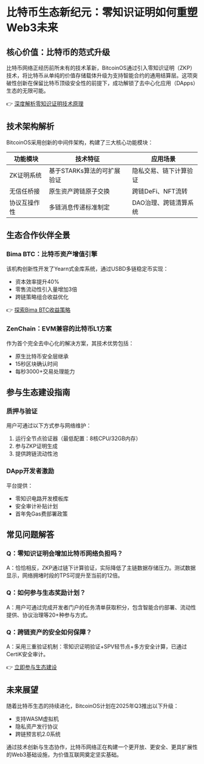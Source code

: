 # 比特币生态新纪元：零知识证明如何重塑Web3未来

## 核心价值：比特币的范式升级
比特币网络正经历前所未有的技术革新，BitcoinOS通过引入零知识证明（ZKP）技术，将比特币从单纯的价值存储载体升级为支持智能合约的通用结算层。这项突破性创新在保留比特币顶级安全性的前提下，成功解锁了去中心化应用（DApps）生态的无限可能。

👉 [深度解析零知识证明技术原理](https://bit.ly/okx_welcome)

## 技术架构解析
BitcoinOS采用创新的中间件架构，构建了三大核心功能模块：

| 功能模块        | 技术特征                          | 应用场景                  |
|-----------------|-----------------------------------|---------------------------|
| ZK证明系统      | 基于STARKs算法的可扩展验证        | 隐私交易、链下计算验证    |
| 无信任桥接      | 原生资产跨链原子交换              | 跨链DeFi、NFT流转         |
| 协议互操作性    | 多链消息传递标准制定              | DAO治理、跨链清算系统     |

## 生态合作伙伴全景
### Bima BTC：比特币资产增值引擎
该机构创新性开发了Yearn式金库系统，通过USBD多链稳定币实现：
- 资本效率提升40%
- 零售流动性引入量增加3倍
- 跨链策略组合收益优化

👉 [探索Bima BTC收益策略](https://bit.ly/okx_welcome)

### ZenChain：EVM兼容的比特币L1方案
作为首个完全去中心化的解决方案，其技术优势包括：
- 原生比特币安全层继承
- 15秒区块确认时间
- 每秒3000+交易处理能力

## 参与生态建设指南
### 质押与验证
用户可通过以下方式参与网络维护：
1. 运行全节点验证器（最低配置：8核CPU/32GB内存）
2. 参与ZKP证明生成
3. 提供跨链流动性池

### DApp开发者激励
平台提供：
- 零知识电路开发模板库
- 安全审计补贴计划
- 首年免Gas费部署政策

## 常见问题解答
### Q：零知识证明会增加比特币网络负担吗？
A：恰恰相反，ZKP通过链下计算验证，实际降低了主链数据存储压力。测试数据显示，网络拥堵时段的TPS可提升至当前的12倍。

### Q：如何参与生态奖励计划？
A：用户可通过完成开发者门户的任务清单获取积分，包含智能合约部署、流动性提供、协议治理等20+种参与方式。

### Q：跨链资产的安全如何保障？
A：采用三重验证机制：零知识证明验证+SPV轻节点+多方安全计算，已通过CertiK安全审计。

👉 [立即参与生态建设](https://bit.ly/okx_welcome)

## 未来展望
随着比特币生态的持续进化，BitcoinOS计划在2025年Q3推出以下升级：
- 支持WASM虚拟机
- 隐私资产发行协议
- 跨链预言机2.0系统

通过技术创新与生态协作，比特币网络正在构建一个更开放、更安全、更具扩展性的Web3基础设施，为价值互联网奠定坚实基础。